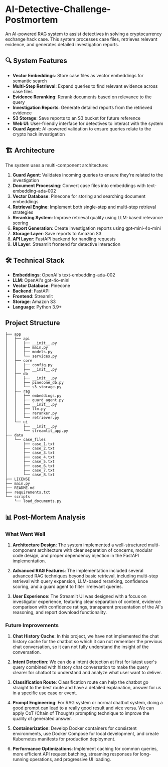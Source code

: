 # AI-Detective-Challenge-Postmortem

An AI-powered RAG system to assist detectives in solving a cryptocurrency exchange hack case. This system processes case files, retrieves relevant evidence, and generates detailed investigation reports.

## 🔍 System Features

- **Vector Embeddings**: Store case files as vector embeddings for semantic search
- **Multi-Step Retrieval**: Expand queries to find relevant evidence across case files
- **Evidence Reranking**: Rerank documents based on relevance to the query
- **Investigation Reports**: Generate detailed reports from the retrieved evidence
- **S3 Storage**: Save reports to an S3 bucket for future reference
- **Web UI**: User-friendly interface for detectives to interact with the system
- **Guard Agent**: AI-powered validation to ensure queries relate to the crypto hack investigation

## 🏗️ Architecture

The system uses a multi-component architecture:

1. **Guard Agent**: Validates incoming queries to ensure they're related to the investigation
2. **Document Processing**: Convert case files into embeddings with text-embedding-ada-002
3. **Vector Database**: Pinecone for storing and searching document embeddings
4. **Retrieval Engine**: Implement both single-step and multi-step retrieval strategies
5. **Reranking System**: Improve retrieval quality using LLM-based relevance scoring
6. **Report Generation**: Create investigation reports using gpt-mini-4o-mini
7. **Storage Layer**: Save reports to Amazon S3
8. **API Layer**: FastAPI backend for handling requests
9. **UI Layer**: Streamlit frontend for detective interaction

## 🛠️ Technical Stack

- **Embeddings**: OpenAI's text-embedding-ada-002
- **LLM**: OpenAI's gpt-4o-mini
- **Vector Database**: Pinecone
- **Backend**: FastAPI
- **Frontend**: Streamlit
- **Storage**: Amazon S3
- **Language**: Python 3.9+

## Project Structure

```
├── app
│   ├── api
│   │   ├── __init__.py
│   │   ├── main.py
│   │   ├── models.py
│   │   └── services.py
│   ├── core
│   │   ├── config.py
│   │   ├── __init__.py
│   ├── db
│   │   ├── __init__.py
│   │   ├── pinecone_db.py
│   │   └── s3_storage.py
│   ├── rag
│   │   ├── embeddings.py
│   │   ├── guard_agent.py
│   │   ├── __init__.py
│   │   ├── llm.py
│   │   ├── reranker.py
│   │   └── retriever.py
│   └── ui
│       ├── __init__.py
│       └── streamlit_app.py
├── data
│   └── case_files
│       ├── case_1.txt
│       ├── case_2.txt
│       ├── case_3.txt
│       ├── case_4.txt
│       ├── case_5.txt
│       ├── case_6.txt
│       ├── case_7.txt
│       └── case_8.txt
├── LICENSE
├── main.py
├── README.md
├── requirements.txt
└── scripts
    └── load_documents.py
```

## 📊 Post-Mortem Analysis

### What Went Well

1. **Architecture Design**: The system implemented a well-structured multi-component architecture with clear separation of concerns, modular code design, and proper dependency injection in the FastAPI implementation.

2. **Advanced RAG Features**: The implementation included several advanced RAG techniques beyond basic retrieval, including multi-step retrieval with query expansion, LLM-based reranking, confidence scoring, and a guard agent to filter irrelevant queries.

3. **User Experience**: The Streamlit UI was designed with a focus on investigator experience, featuring clear separation of content, evidence comparison with confidence ratings, transparent presentation of the AI's reasoning, and report download functionality.

### Future Improvements

1. **Chat History Cache**: In this project, we have not implemented the chat history cache for the chatbot so which it can not remember the previous chat conversation, so it can not fully understand the insight of the conversation.

2. **Intent Detection**: We can do a intent detection at first for latest user's query combined with history chat conversation to make the query clearer for chatbot to understand and analyze what user want to deliver.

3. **Classification Route**: Classification route can help the chatbot go straight to the best route and have a detailed explanation, answer for us in a specific use case or event.

2. **Prompt Engineering**: For RAG system or normal chatbot system, doing a good prompt can lead to a really good result and vice versa. We can apply CoT (Chain of Thought) prompting technique to improve the quality of generated answer.

4. **Containerization**: Develop Docker containers for consistent environments, use Docker Compose for local development, and create Kubernetes manifests for production deployment.

5. **Performance Optimizations**: Implement caching for common queries, more efficient API request batching, streaming responses for long-running operations, and progressive UI loading.

